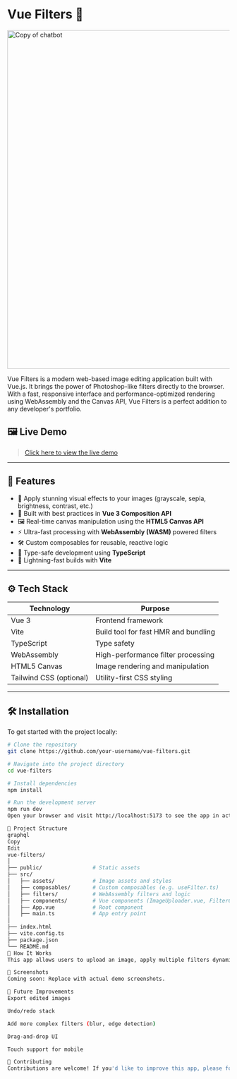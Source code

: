 # Vue Filters 🎨
<img width="1050" height="768" alt="Copy of chatbot" src="https://github.com/user-attachments/assets/5a04f41e-9e4f-4929-b05f-c3e948a1bd40" />

Vue Filters is a modern web-based image editing application built with Vue.js. It brings the power of Photoshop-like filters directly to the browser. With a fast, responsive interface and performance-optimized rendering using WebAssembly and the Canvas API, Vue Filters is a perfect addition to any developer's portfolio.

## 🖼️ Live Demo

> [Click here to view the live demo](https://your-live-link.com)

---

## 📌 Features

- 🌈 Apply stunning visual effects to your images (grayscale, sepia, brightness, contrast, etc.)
- 🧠 Built with best practices in **Vue 3 Composition API**
- 🖼️ Real-time canvas manipulation using the **HTML5 Canvas API**
- ⚡️ Ultra-fast processing with **WebAssembly (WASM)** powered filters
- 🛠 Custom composables for reusable, reactive logic
- 🧪 Type-safe development using **TypeScript**
- 🚀 Lightning-fast builds with **Vite**

---

## ⚙️ Tech Stack

| Technology     | Purpose                                |
|----------------|----------------------------------------|
| Vue 3          | Frontend framework                     |
| Vite           | Build tool for fast HMR and bundling   |
| TypeScript     | Type safety                            |
| WebAssembly    | High-performance filter processing     |
| HTML5 Canvas   | Image rendering and manipulation       |
| Tailwind CSS (optional) | Utility-first CSS styling     |

---

## 🛠 Installation

To get started with the project locally:

```bash
# Clone the repository
git clone https://github.com/your-username/vue-filters.git

# Navigate into the project directory
cd vue-filters

# Install dependencies
npm install

# Run the development server
npm run dev
Open your browser and visit http://localhost:5173 to see the app in action.

📁 Project Structure
graphql
Copy
Edit
vue-filters/
│
├── public/                # Static assets
├── src/
│   ├── assets/            # Image assets and styles
│   ├── composables/       # Custom composables (e.g. useFilter.ts)
│   ├── filters/           # WebAssembly filters and logic
│   ├── components/        # Vue components (ImageUploader.vue, FilterControls.vue, etc.)
│   ├── App.vue            # Root component
│   ├── main.ts            # App entry point
│
├── index.html
├── vite.config.ts
├── package.json
└── README.md
🧠 How It Works
This app allows users to upload an image, apply multiple filters dynamically, and preview the results in real-time. The filter logic is encapsulated using composables and modularized for flexibility. WebAssembly is used for performance-heavy operations like convolution-based filters, giving the app near-native execution speed.

📸 Screenshots
Coming soon: Replace with actual demo screenshots.

🧪 Future Improvements
Export edited images

Undo/redo stack

Add more complex filters (blur, edge detection)

Drag-and-drop UI

Touch support for mobile

🤝 Contributing
Contributions are welcome! If you'd like to improve this app, please fork the repository and submit a pull request.
